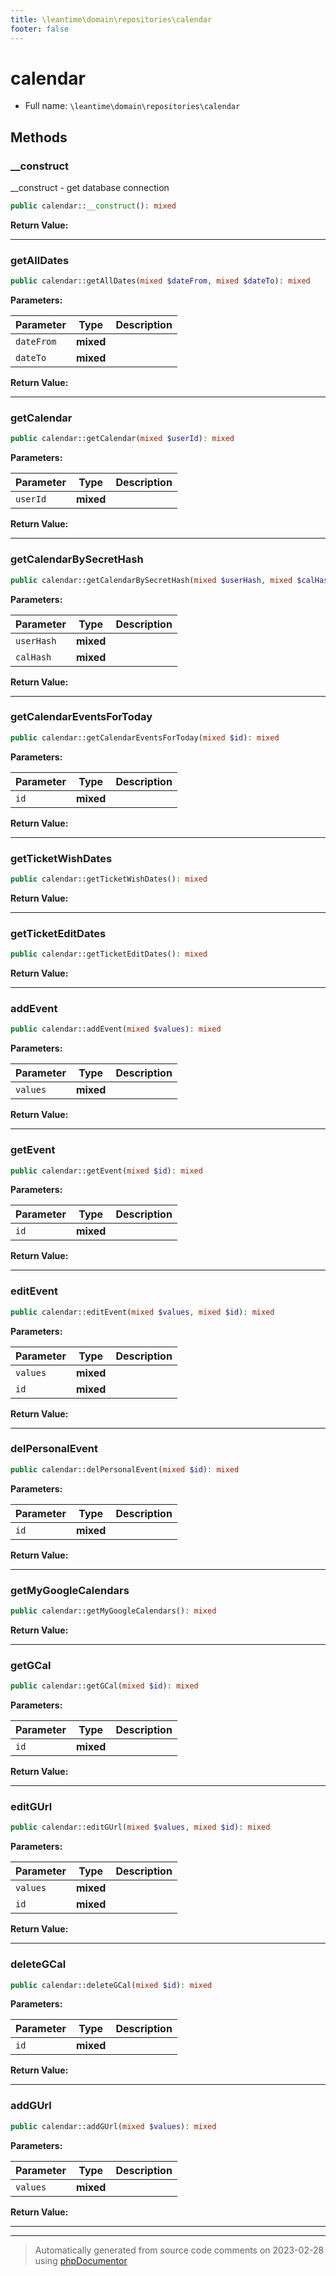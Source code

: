 ```yaml
---
title: \leantime\domain\repositories\calendar
footer: false
---
```


# calendar





* Full name: `\leantime\domain\repositories\calendar`



## Methods

### __construct

__construct - get database connection

```php
public calendar::__construct(): mixed
```









**Return Value:**





---
### getAllDates



```php
public calendar::getAllDates(mixed $dateFrom, mixed $dateTo): mixed
```








**Parameters:**

| Parameter | Type | Description |
|-----------|------|-------------|
| `dateFrom` | **mixed** |  |
| `dateTo` | **mixed** |  |


**Return Value:**





---
### getCalendar



```php
public calendar::getCalendar(mixed $userId): mixed
```








**Parameters:**

| Parameter | Type | Description |
|-----------|------|-------------|
| `userId` | **mixed** |  |


**Return Value:**





---
### getCalendarBySecretHash



```php
public calendar::getCalendarBySecretHash(mixed $userHash, mixed $calHash): mixed
```








**Parameters:**

| Parameter | Type | Description |
|-----------|------|-------------|
| `userHash` | **mixed** |  |
| `calHash` | **mixed** |  |


**Return Value:**





---
### getCalendarEventsForToday



```php
public calendar::getCalendarEventsForToday(mixed $id): mixed
```








**Parameters:**

| Parameter | Type | Description |
|-----------|------|-------------|
| `id` | **mixed** |  |


**Return Value:**





---
### getTicketWishDates



```php
public calendar::getTicketWishDates(): mixed
```









**Return Value:**





---
### getTicketEditDates



```php
public calendar::getTicketEditDates(): mixed
```









**Return Value:**





---
### addEvent



```php
public calendar::addEvent(mixed $values): mixed
```








**Parameters:**

| Parameter | Type | Description |
|-----------|------|-------------|
| `values` | **mixed** |  |


**Return Value:**





---
### getEvent



```php
public calendar::getEvent(mixed $id): mixed
```








**Parameters:**

| Parameter | Type | Description |
|-----------|------|-------------|
| `id` | **mixed** |  |


**Return Value:**





---
### editEvent



```php
public calendar::editEvent(mixed $values, mixed $id): mixed
```








**Parameters:**

| Parameter | Type | Description |
|-----------|------|-------------|
| `values` | **mixed** |  |
| `id` | **mixed** |  |


**Return Value:**





---
### delPersonalEvent



```php
public calendar::delPersonalEvent(mixed $id): mixed
```








**Parameters:**

| Parameter | Type | Description |
|-----------|------|-------------|
| `id` | **mixed** |  |


**Return Value:**





---
### getMyGoogleCalendars



```php
public calendar::getMyGoogleCalendars(): mixed
```









**Return Value:**





---
### getGCal



```php
public calendar::getGCal(mixed $id): mixed
```








**Parameters:**

| Parameter | Type | Description |
|-----------|------|-------------|
| `id` | **mixed** |  |


**Return Value:**





---
### editGUrl



```php
public calendar::editGUrl(mixed $values, mixed $id): mixed
```








**Parameters:**

| Parameter | Type | Description |
|-----------|------|-------------|
| `values` | **mixed** |  |
| `id` | **mixed** |  |


**Return Value:**





---
### deleteGCal



```php
public calendar::deleteGCal(mixed $id): mixed
```








**Parameters:**

| Parameter | Type | Description |
|-----------|------|-------------|
| `id` | **mixed** |  |


**Return Value:**





---
### addGUrl



```php
public calendar::addGUrl(mixed $values): mixed
```








**Parameters:**

| Parameter | Type | Description |
|-----------|------|-------------|
| `values` | **mixed** |  |


**Return Value:**





---


---
> Automatically generated from source code comments on 2023-02-28 using [phpDocumentor](http://www.phpdoc.org/)
